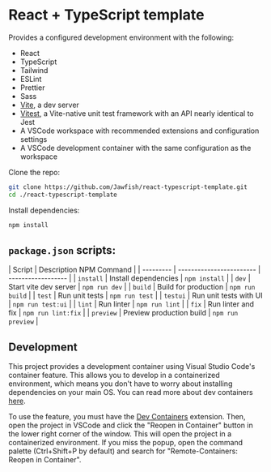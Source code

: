 # React + TypeScript template

Provides a configured development environment with the following:

- React
- TypeScript
- Tailwind
- ESLint
- Prettier
- Sass
- [Vite](https://vitejs.dev/guide/why.html), a dev server
- [Vitest](https://vitest.dev/guide/why.html), a Vite-native unit test framework with an API nearly identical to Jest
- A VSCode workspace with recommended extensions and configuration settings
- A VSCode development container with the same configuration as the workspace

Clone the repo:

```bash
git clone https://github.com/Jawfish/react-typescript-template.git
cd ./react-typescript-template
```

Install dependencies:

```bash
npm install
```

## `package.json` scripts:

| Script    | Description NPM Command  |
| --------- | ------------------------ | ------------------ |
| `install` | Install dependencies     | `npm install`      |
| `dev`     | Start vite dev server    | `npm run dev`      |
| `build`   | Build for production     | `npm run build`    |
| `test`    | Run unit tests           | `npm run test`     |
| `testui`  | Run unit tests with UI   | `npm run test:ui`  |
| `lint`    | Run linter               | `npm run lint`     |
| `fix`     | Run linter and fix       | `npm run lint:fix` |
| `preview` | Preview production build | `npm run preview`  |

## Development

This project provides a development container using Visual Studio Code's container feature. This allows you to develop in a containerized environment, which means you don't have to worry about installing dependencies on your main OS. You can read more about dev containers [here](https://code.visualstudio.com/docs/remote/containers).

To use the feature, you must have the [Dev Containers](https://marketplace.visualstudio.com/items?itemName=ms-vscode-remote.remote-containers) extension. Then, open the project in VSCode and click the "Reopen in Container" button in the lower right corner of the window. This will open the project in a containerized environment. If you miss the popup, open the command palette (Ctrl+Shift+P by default) and search for "Remote-Containers: Reopen in Container".
